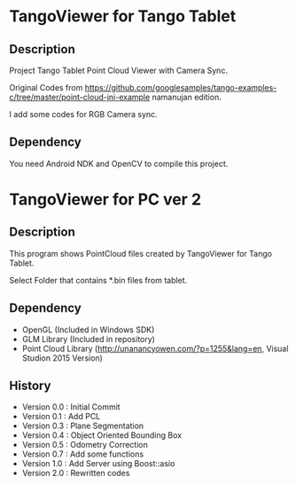 # TangoViewer for Tango Tablet
## Description
Project Tango Tablet Point Cloud Viewer with Camera Sync.

Original Codes from https://github.com/googlesamples/tango-examples-c/tree/master/point-cloud-jni-example namanujan edition.

I add some codes for RGB Camera sync.

## Dependency
You need Android NDK and OpenCV to compile this project.

# TangoViewer for PC ver 2
## Description
This program shows PointCloud files created by TangoViewer for Tango Tablet.

Select Folder that contains *.bin files from tablet.

## Dependency
 - OpenGL (Included in Windows SDK)
 - GLM Library (Included in repository)
 - Point Cloud Library (http://unanancyowen.com/?p=1255&lang=en, Visual Studion 2015 Version)

## History
 - Version 0.0 : Initial Commit
 - Version 0.1 : Add PCL
 - Version 0.3 : Plane Segmentation
 - Version 0.4 : Object Oriented Bounding Box
 - Version 0.5 : Odometry Correction
 - Version 0.7 : Add some functions
 - Version 1.0 : Add Server using Boost::asio
 - Version 2.0 : Rewritten codes
